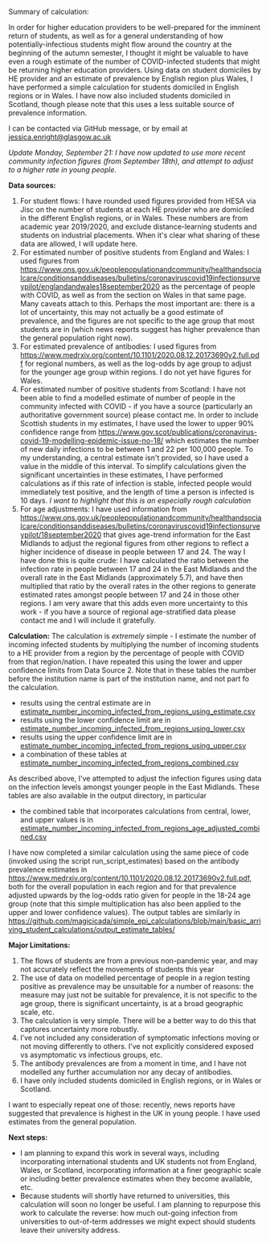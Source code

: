 Summary of calculation:

In order for higher education providers to be well-prepared for the imminent return of students, as well as for a general understanding of how potentially-infectious students might flow around the country at the beginning of the autumn semester, I thought it might be valuable to have even a rough estimate of the number of COVID-infected students that might be returning higher education providers.  Using data on student domiciles by HE provider and an estimate of prevalence by English region plus Wales, I have performed a simple calculation for students domiciled in English regions or in Wales.  I have now also included students domiciled in Scotland, though please note that this uses a less suitable source of prevalence information.

I can be contacted via GitHub message, or by email at jessica.enright@glasgow.ac.uk

*Update Monday, September 21: I have now updated to use more recent community infection figures (from September 18th), and attempt to adjust to a higher rate in young people.*

**Data sources:**

1. For student flows:  I have rounded used figures provided from HESA via Jisc on the number of students at each HE provider who are domiciled in the different English regions, or in Wales.  These numbers are from academic year 2019/2020, and exclude distance-learning students and students on industrial placements.  When it's clear what sharing of these data are allowed, I will update here.  
2. For estimated number of positive students from England and Wales:  I used figures from https://www.ons.gov.uk/peoplepopulationandcommunity/healthandsocialcare/conditionsanddiseases/bulletins/coronaviruscovid19infectionsurveypilot/englandandwales18september2020 as the percentage of people with COVID, as well as from the section on Wales in that same page.  Many caveats attach to this. Perhaps the most important are: there is a lot of uncertainty, this may not actually be a good estimate of prevalence, and the figures are not specific to the age group that most students are in (which news reports suggest has higher prevalence than the general population right now).
3. For estimated prevalence of antibodies: I used figures from https://www.medrxiv.org/content/10.1101/2020.08.12.20173690v2.full.pdf for regional numbers, as well as the log-odds by age group to adjust for the younger age group within regions.  I do not yet have figures for Wales.
4. For estimated number of positive students from Scotland: I have not been able to find a modelled estimate of number of people in the community infected with COVID - if you have a source (particularly an authoritative government source) please contact me.  In order to include Scottish students in my estimates, I have used the lower to upper 90% confidence range from https://www.gov.scot/publications/coronavirus-covid-19-modelling-epidemic-issue-no-18/ which estimates the number of new daily infections to be between 1 and 22 per 100,000 people.  To my understanding, a central estimate isn't provided, so I have used a value in the middle of this interval.  To simplify calculations given the significant uncertainties in these estimates, I have performed calculations as if this rate of infection is stable, infected people would immediately test positive, and the length of time a person is infected is 10 days.  *I want to highlight that this is an especially rough calculation*
5. For age adjustments: I have used information from https://www.ons.gov.uk/peoplepopulationandcommunity/healthandsocialcare/conditionsanddiseases/bulletins/coronaviruscovid19infectionsurveypilot/18september2020 that gives age-trend information for the East Midlands to adjust the regional figures from other regions to reflect a higher incidence of disease in people between 17 and 24.  The way I have done this is quite crude: I have calculated the ratio between the infection rate in people between 17 and 24 in the East Midlands and the overall rate in the East Midlands (approximately 5.7), and have then multiplied that ratio by the overall rates in the other regions to generate estimated rates amongst people between 17 and 24 in those other regions.  I am very aware that this adds even more uncertainty to this work - if you have a source of regional age-stratified data please contact me and I will include it gratefully.

**Calculation:**
The calculation is *extremely* simple - I estimate the number of incoming infected students by multiplying the number of incoming students to a HE provider from a region by the percentage of people with COVID from that region/nation.  I have repeated this using the lower and upper confidence limits from Data Source 2.   Note that in these tables the number before the institution name is part of the institution name, and not part fo the calculation.  

- results using the central estimate are in [estimate_number_incoming_infected_from_regions_using_estimate.csv](https://github.com/magicicada/simple_epi_calculations/blob/master/basic_arriving_student_calculations/output_estimate_tables/estimate_number_incoming_infected_from_regions_using_estimate.csv)
- results using the lower confidence limit are in [estimate_number_incoming_infected_from_regions_using_lower.csv](https://github.com/magicicada/simple_epi_calculations/blob/master/basic_arriving_student_calculations/output_estimate_tables/estimate_number_incoming_infected_from_regions_using_lower.csv)
- results using the upper confidence limit are in  [estimate_number_incoming_infected_from_regions_using_upper.csv](https://github.com/magicicada/simple_epi_calculations/blob/master/basic_arriving_student_calculations/output_estimate_tables/estimate_number_incoming_infected_from_regions_using_upper.csv)
- a combination of these tables at [estimate_number_incoming_infected_from_regions_combined.csv](https://github.com/magicicada/simple_epi_calculations/blob/master/basic_arriving_student_calculations/output_estimate_tables/estimate_number_incoming_infected_from_regions_combined.csv)

As described above, I've attempted to adjust the infection figures using data on the infection levels amongst younger people in the East Midlands.  These tables are also available in the output directory, in particular 
- the combined table that incorporates calculations from central, lower, and upper values is in [estimate_number_incoming_infected_from_regions_age_adjusted_combined.csv](https://github.com/magicicada/simple_epi_calculations/blob/master/basic_arriving_student_calculations/output_estimate_tables/estimate_number_incoming_infected_from_regions_age_adjusted_combined.csv)


I have now completed a similar calculation using the same piece of code (invoked using the script run_script_estimates) based on the antibody prevalence estimates in https://www.medrxiv.org/content/10.1101/2020.08.12.20173690v2.full.pdf, both for the overall population in each region and for that prevalence adjusted upwards by the log-odds ratio given for people in the 18-24 age group (note that this simple multiplication has also been applied to the upper and lower confidence values).  The output tables are similarly in https://github.com/magicicada/simple_epi_calculations/blob/main/basic_arriving_student_calculations/output_estimate_tables/

**Major Limitations:**

1. The flows of students are from a previous non-pandemic year, and may not accurately reflect the movements of students this year
2. The use of data on modelled percentage of people in a region testing positive as prevalence may be unsuitable for a number of reasons: the measure may just not be suitable for prevalence, it is not specific to the age group, there is significant uncertainty, is at a broad geographic scale, etc. 
3. The calculation is very simple.  There will be a better way to do this that captures uncertainty more robustly.
4. I’ve not included any consideration of symptomatic infections moving or not moving differently to others.  I’ve not explicitly considered exposed vs asymptomatic vs infectious groups, etc.  
5. The antibody prevalences are from a moment in time, and I have not modelled any further accumulation nor any decay of antibodies. 
6. I have only included students domiciled in English regions, or in Wales or Scotland.

I want to especially repeat one of those: recently, news reports have suggested that prevalence is highest in the UK in young people.  I have used estimates from the general population.

**Next steps:**

- I am planning to expand this work in several ways, including incorporating international students and UK students not from England, Wales, or Scotland, incorporating information at a finer geographic scale or including better prevalence estimates when they become available, etc.  
- Because students will shortly have returned to universities, this calculation will soon no longer be useful.  I am planning to repurpose this work to calculate the reverse: how much out-going infection from universities to out-of-term addresses we might expect should students leave their university address.  
